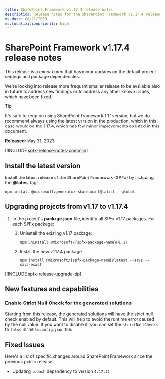 ```yaml
---
title: SharePoint Framework v1.17.4 release notes
description: Release notes for the SharePoint Framework v1.17.4 release
ms.date: 06/21/2023
ms.localizationpriority: high
---
```

# SharePoint Framework v1.17.4 release notes

This release is a _minor bump_ that has minor updates on the default project settings and package dependencies.

We're looking into release more frequent smaller release to be available also in future to address new findings or to address any other known issues, which have been fixed.

> [!TIP]
> It's safe to keep on using SharePoint Framework 1.17 version, but we do recommend always using the latest version in the production, which in this case would be the 1.17.4, which has few minor improvements as listed in this document.

**Released:** May 31, 2023

[!INCLUDE [spfx-release-notes-common](../../includes/snippets/spfx-release-notes-common.md)]

## Install the latest version

Install the latest release of the SharePoint Framework (SPFx) by including the **@latest** tag:

```console
npm install @microsoft/generator-sharepoint@latest --global
```

## Upgrading projects from v1.17 to v1.17.4

1. In the project's **package.json** file, identify all SPFx v1.17 packages. For each SPFx package:
    1. Uninstall the existing v1.17 package:

        ```console
        npm uninstall @microsoft/{spfx-package-name}@1.17
        ```

    1. Install the new v1.17.4 package:

        ```console
        npm install @microsoft/{spfx-package-name}@latest --save --save-exact
        ```

[!INCLUDE [spfx-release-upgrade-tip](../../includes/snippets/spfx-release-upgrade-tip.md)]

## New features and capabilities

### Enable Strict Null Check for the generated solutions

Starting from this release, the generated solutions will have the strict null check enabled by default. This will help to avoid the runtime error caused by the null value. If you want to disable it, you can set the `strictNullChecks` to `false` in the `tsconfig.json` file.

## Fixed Issues

Here's a list of specific changes around SharePoint Framework since the previous public release.

- Updating `lodash` dependency to version `4.17.21`
